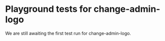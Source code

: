 # Playground tests for change-admin-logo
We are still awaiting the first test run for change-admin-logo.
